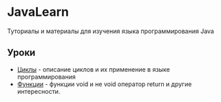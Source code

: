 # JavaLearn
Туториалы и материалы для изучения языка программирования Java

## Уроки
* [Циклы](https://github.com/DaturaSleep/JavaLearn/blob/master/cycles.md) - описание циклов и их применение в языке программирования 
* [Функции](https://github.com/DaturaSleep/JavaLearn/blob/master/functions.md) - функции void и не void оператор return и другие интересности.
